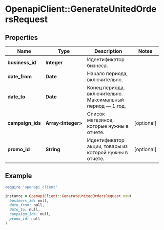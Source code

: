 # OpenapiClient::GenerateUnitedOrdersRequest

## Properties

| Name | Type | Description | Notes |
| ---- | ---- | ----------- | ----- |
| **business_id** | **Integer** | Идентификатор бизнеса. |  |
| **date_from** | **Date** | Начало периода, включительно. |  |
| **date_to** | **Date** | Конец периода, включительно. Максимальный период — 1 год. |  |
| **campaign_ids** | **Array&lt;Integer&gt;** | Список магазинов, которые нужны в отчете. | [optional] |
| **promo_id** | **String** | Идентификатор акции, товары из которой нужны в отчете. | [optional] |

## Example

```ruby
require 'openapi_client'

instance = OpenapiClient::GenerateUnitedOrdersRequest.new(
  business_id: null,
  date_from: null,
  date_to: null,
  campaign_ids: null,
  promo_id: null
)
```


